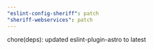 ```yaml
---
"eslint-config-sheriff": patch
"sheriff-webservices": patch
---
```


chore(deps): updated eslint-plugin-astro to latest
